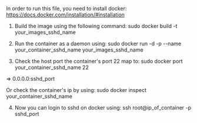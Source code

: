In order to run this file, you need to install docker:
https://docs.docker.com/installation/#installation

1. Build the image using the following command:
sudo docker build -t your_images_sshd_name

2. Run the container as a daemon using:
sudo docker run -d -p --name your_container_sshd_name your_images_sshd_name

3. Check the host port the container's port 22 map to:
sudo docker port your_container_sshd_name 22

=> 0.0.0.0:sshd_port

Or check the container's ip by using:
sudo docker inspect your_container_sshd_name

4. Now you can login to sshd on docker using:
ssh root@ip_of_container -p sshd_port
